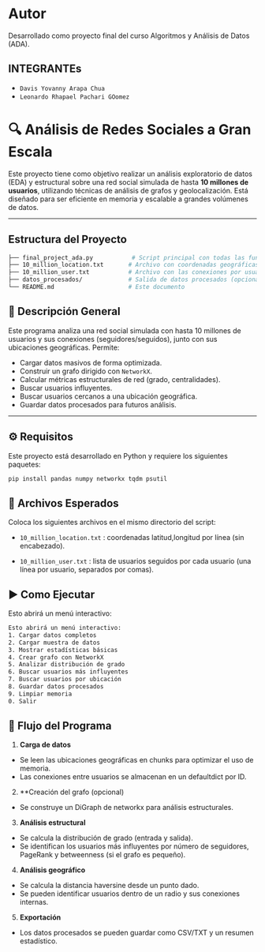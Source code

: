 # Autor
Desarrollado como proyecto final del curso Algoritmos y Análisis de Datos (ADA).

## INTEGRANTEs
- `Davis Yovanny Arapa Chua`
- `Leonardo Rhapael Pachari GOomez`

# 🔍 Análisis de Redes Sociales a Gran Escala

Este proyecto tiene como objetivo realizar un análisis exploratorio de datos (EDA) y estructural sobre una red social simulada de hasta **10 millones de usuarios**, utilizando técnicas de análisis de grafos y geolocalización. Está diseñado para ser eficiente en memoria y escalable a grandes volúmenes de datos.

---
## Estructura del Proyecto
```bash
├── final_project_ada.py           # Script principal con todas las funcionalidades
├── 10_million_location.txt       # Archivo con coordenadas geográficas
├── 10_million_user.txt           # Archivo con las conexiones por usuario
├── datos_procesados/             # Salida de datos procesados (opcional)
└── README.md                     # Este documento
```

## 🧩 Descripción General

Este programa analiza una red social simulada con hasta 10 millones de usuarios y sus conexiones (seguidores/seguidos), junto con sus ubicaciones geográficas. Permite:

- Cargar datos masivos de forma optimizada.
- Construir un grafo dirigido con `NetworkX`.
- Calcular métricas estructurales de red (grado, centralidades).
- Buscar usuarios influyentes.
- Buscar usuarios cercanos a una ubicación geográfica.
- Guardar datos procesados para futuros análisis.
---

## ⚙️ Requisitos

Este proyecto está desarrollado en Python y requiere los siguientes paquetes:

```bash
pip install pandas numpy networkx tqdm psutil
```

## 📂 Archivos Esperados
Coloca los siguientes archivos en el mismo directorio del script:

- `10_million_location.txt` : coordenadas latitud,longitud por línea (sin encabezado).

- `10_million_user.txt` : lista de usuarios seguidos por cada usuario (una línea por usuario, separados por comas).

## ▶️  Como Ejecutar
Esto abrirá un menú interactivo:

```bash
Esto abrirá un menú interactivo:
1. Cargar datos completos
2. Cargar muestra de datos
3. Mostrar estadísticas básicas
4. Crear grafo con NetworkX
5. Analizar distribución de grado
6. Buscar usuarios más influyentes
7. Buscar usuarios por ubicación
8. Guardar datos procesados
9. Limpiar memoria
0. Salir
```

## 🔄 Flujo del Programa
1. **Carga de datos**

- Se leen las ubicaciones geográficas en chunks para optimizar el uso de memoria.
- Las conexiones entre usuarios se almacenan en un defaultdict por ID.

2. **Creación del grafo (opcional)

- Se construye un DiGraph de networkx para análisis estructurales.

3. **Análisis estructural**

- Se calcula la distribución de grado (entrada y salida).
- Se identifican los usuarios más influyentes por número de seguidores, PageRank y betweenness (si el grafo es pequeño).

4. **Análisis geográfico**

- Se calcula la distancia haversine desde un punto dado.
- Se pueden identificar usuarios dentro de un radio y sus conexiones internas.

5. **Exportación**

- Los datos procesados se pueden guardar como CSV/TXT y un resumen estadístico.

